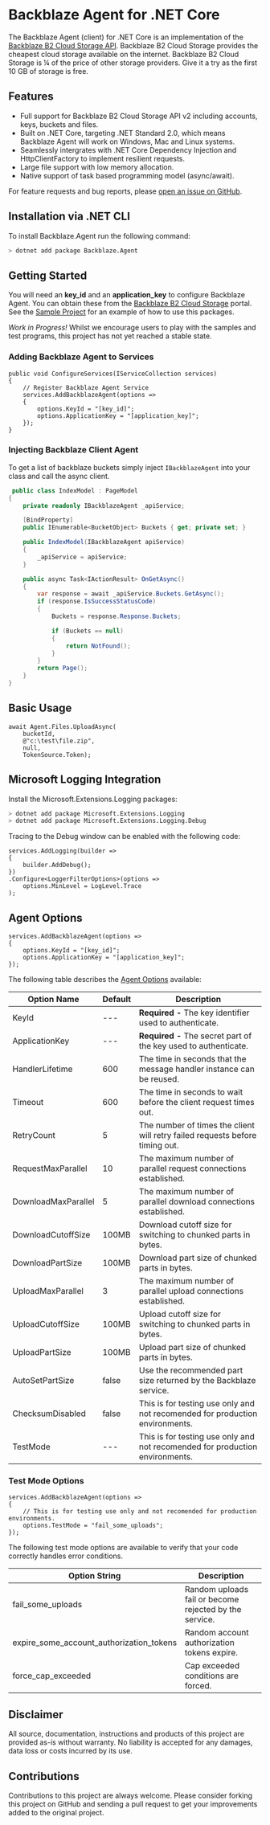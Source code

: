 # Backblaze Agent for .NET Core
The Backblaze Agent (client) for .NET Core is an implementation of the [Backblaze B2 Cloud Storage API](https://www.backblaze.com/b2/cloud-storage.html). Backblaze B2 Cloud Storage provides the cheapest cloud storage available on the internet. Backblaze B2 Cloud Storage is ¼ of the price of other storage providers. Give it a try as the first 10 GB of storage is free. 

## Features
- Full support for Backblaze B2 Cloud Storage API v2 including accounts, keys, buckets and files.
- Built on .NET Core, targeting .NET Standard 2.0, which means Backblaze Agent will work on Windows, Mac and Linux systems.
- Seamlessly intergrates with .NET Core Dependency Injection and HttpClientFactory to implement resilient requests.
- Large file support with low memory allocation.
- Native support of task based programming model (async/await).

For feature requests and bug reports, please [open an issue on GitHub](https://github.com/microcompiler/backblaze/issues/new).

## Installation via .NET CLI

To install Backblaze.Agent run the following command:

```bash
> dotnet add package Backblaze.Agent
```

## Getting Started
You will need an <strong>key_id</strong> and an <strong>application_key</strong> to configure Backblaze Agent. You can obtain these from the [Backblaze B2 Cloud Storage](https://www.backblaze.com/b2/cloud-storage.html) portal. See the [Sample Project](https://github.com/microcompiler/backblaze/tree/master/sample) for an example of how to use this packages.

*Work in Progress!* Whilst we encourage users to play with the samples and test programs, this project has not yet reached a stable state.

### Adding Backblaze Agent to Services ###

```CSharp
public void ConfigureServices(IServiceCollection services)
{
    // Register Backblaze Agent Service
    services.AddBackblazeAgent(options =>
    {
		options.KeyId = "[key_id]";
		options.ApplicationKey = "[application_key]";
    });
}
```
### Injecting Backblaze Client Agent ###

To get a list of backblaze buckets simply inject `IBackblazeAgent` into your class and call the async client.  

```csharp
 public class IndexModel : PageModel
{
    private readonly IBackblazeAgent _apiService;

    [BindProperty]
    public IEnumerable<BucketObject> Buckets { get; private set; }

    public IndexModel(IBackblazeAgent apiService)
    {
        _apiService = apiService;
    }

    public async Task<IActionResult> OnGetAsync()
    {
        var response = await _apiService.Buckets.GetAsync();
        if (response.IsSuccessStatusCode)
        {
            Buckets = response.Response.Buckets;

            if (Buckets == null)
            {
                return NotFound();
            }
        }
        return Page();
    }
}
```
## Basic Usage

```CSharp
await Agent.Files.UploadAsync(
    bucketId,
    @"c:\test\file.zip",
    null,
    TokenSource.Token);
```
## Microsoft Logging Integration

Install the Microsoft.Extensions.Logging packages:
```bash
> dotnet add package Microsoft.Extensions.Logging
> dotnet add package Microsoft.Extensions.Logging.Debug
```
Tracing to the Debug window can be enabled with the following code:
```CSharp
services.AddLogging(builder =>
{
    builder.AddDebug();
})
.Configure<LoggerFilterOptions>(options =>
    options.MinLevel = LogLevel.Trace
);
```
## Agent Options

```CSharp
services.AddBackblazeAgent(options =>
{
	options.KeyId = "[key_id]";
	options.ApplicationKey = "[application_key]";
});
```
The following table describes the [Agent Options](https://github.com/microcompiler/backblaze/blob/master/src/Agent/Agent/IAgentOptions.cs) available:

| Option Name | Default | Description | 
| ----------- | ------- | ----------- |
| KeyId  | --- | <strong>Required - </strong> The key identifier used to authenticate. |
| ApplicationKey | --- | <strong>Required - </strong> The secret part of the key used to authenticate. |
| HandlerLifetime | 600 | The time in seconds that the message handler instance can be reused. |
| Timeout | 600 | The time in seconds to wait before the client request times out. |
| RetryCount | 5 | The number of times the client will retry failed requests before timing out. |
| RequestMaxParallel | 10 | The maximum number of parallel request connections established. |
| DownloadMaxParallel | 5 | The maximum number of parallel download connections established. |
| DownloadCutoffSize | 100MB | Download cutoff size for switching to chunked parts in bytes. |
| DownloadPartSize | 100MB | Download part size of chunked parts in bytes. |
| UploadMaxParallel | 3 | The maximum number of parallel upload connections established. |
| UploadCutoffSize | 100MB | Upload cutoff size for switching to chunked parts in bytes. |
| UploadPartSize | 100MB | Upload part size of chunked parts in bytes. |
| AutoSetPartSize  | false | Use the recommended part size returned by the Backblaze service. |
| ChecksumDisabled  | false | This is for testing use only and not recomended for production environments. |
| TestMode  | --- | This is for testing use only and not recomended for production environments. |

### Test Mode Options

```CSharp
services.AddBackblazeAgent(options =>
{
	// This is for testing use only and not recomended for production environments. 
	options.TestMode = "fail_some_uploads";  
});
```
The following test mode options are available to verify that your code correctly handles error conditions.

| Option String | Description | 
| ------------ | -------------------------------------------------------------------- |
| fail_some_uploads| Random uploads fail or become rejected by the service. |
| expire_some_account_authorization_tokens | Random account authorization tokens expire. |
| force_cap_exceeded |Cap exceeded conditions are forced. |


## Disclaimer
All source, documentation, instructions and products of this project are provided as-is without warranty. No liability is accepted for any damages, data loss or costs incurred by its use. 

## Contributions
Contributions to this project are always welcome. Please consider forking this project on GitHub and sending a pull request to get your improvements added to the original project.